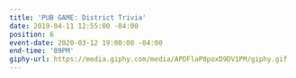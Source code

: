 ```yaml
---
title: 'PUB GAME: District Trivia'
date: 2019-04-11 12:55:00 -04:00
position: 6
event-date: 2020-03-12 19:00:00 -04:00
end-time: '09PM'
giphy-url: https://media.giphy.com/media/APDFlaP8poxD9DV1PM/giphy.gif
---
```


